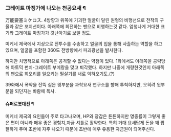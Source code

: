 ### 그레이트 마징가에 나오는 천공요새 ¶

万能要塞ミケロス. 4방향과 위쪽에 기괴한 얼굴이 달린 원형의 비행선으로 전작의 구울과 같은 포지션이다. 아래쪽에 회전하는 팬으로 비행하는것
같다. 엄청나게 거대한 크기라 그레이트 마징가가 갓난아기로 보일 정도.  

  

미케네 제국에서 지상으로 전투수를 수송하고 얼굴의 입을 통해 사출하는 역할을 하고 있으며, 얼굴을 포함한 360도 전방향에서 파괴광선을
발사한다.  

  

하지만 치명적으로 아래쪽은 공격할 수 없다는 약점이 있다. 1화에서도 아래쪽을 공략당해 아토믹 펀치-그레이트 부메랑을 맞고 퇴각했다. 하지만
나중에 개량한것인지 아래쪽의 팬으로 회오리를 일으키는 필살기를 새로 익혀오기도.(?)  

  

39화에서 폭약을 잔뜩 싣은 윗부분을 과학요새 연구소를 향해 투척하지만, 오히려 윗부분을 되던지는 바람에 폭사.  

#### 슈퍼로봇대전 ¶

미케네 제국의 요인들이 주로 타고나오며, HP와 장갑은 튼튼하지만 명중률이 그렇게 좋은 편이 아니라 매우 좋은 경험치,자금 셔틀로 활약한다.
특히 거대 요새답게 돈을 꽤 짭잘하게 주며 초반에 자주 나오기 때문에 초반에 매우 유용한 자금원이 되어주신다.  

